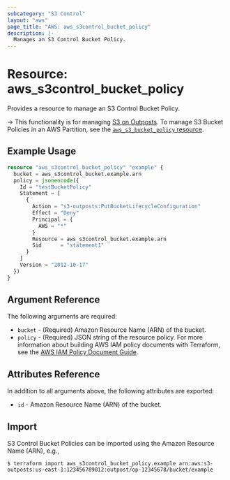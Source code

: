 ```yaml
---
subcategory: "S3 Control"
layout: "aws"
page_title: "AWS: aws_s3control_bucket_policy"
description: |-
  Manages an S3 Control Bucket Policy.
---
```


# Resource: aws_s3control_bucket_policy

Provides a resource to manage an S3 Control Bucket Policy.

-> This functionality is for managing [S3 on Outposts](https://docs.aws.amazon.com/AmazonS3/latest/dev/S3onOutposts.html). To manage S3 Bucket Policies in an AWS Partition, see the [`aws_s3_bucket_policy` resource](/docs/providers/aws/r/s3_bucket_policy.html).

## Example Usage

```terraform
resource "aws_s3control_bucket_policy" "example" {
  bucket = aws_s3control_bucket.example.arn
  policy = jsonencode({
    Id = "testBucketPolicy"
    Statement = [
      {
        Action = "s3-outposts:PutBucketLifecycleConfiguration"
        Effect = "Deny"
        Principal = {
          AWS = "*"
        }
        Resource = aws_s3control_bucket.example.arn
        Sid      = "statement1"
      }
    ]
    Version = "2012-10-17"
  })
}
```

## Argument Reference

The following arguments are required:

* `bucket` - (Required) Amazon Resource Name (ARN) of the bucket.
* `policy` - (Required) JSON string of the resource policy. For more information about building AWS IAM policy documents with Terraform, see the [AWS IAM Policy Document Guide](https://learn.hashicorp.com/terraform/aws/iam-policy).

## Attributes Reference

In addition to all arguments above, the following attributes are exported:

* `id` - Amazon Resource Name (ARN) of the bucket.

## Import

S3 Control Bucket Policies can be imported using the Amazon Resource Name (ARN), e.g.,

```
$ terraform import aws_s3control_bucket_policy.example arn:aws:s3-outposts:us-east-1:123456789012:outpost/op-12345678/bucket/example
```
